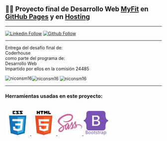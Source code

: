 ## 👨‍💻 Proyecto final de Desarrollo Web [MyFit][source] en [GitHub Pages][web] y en [Hosting][web2]

---

[![Linkedin Follow](https://img.shields.io/badge/LinkedIn-0077B5?style=for-the-badge&logo=linkedin&logoColor=white)](https://www.linkedin.com/in/nicolasmachicado/) [![Github Follow](https://img.shields.io/badge/GitHub-100000?style=for-the-badge&logo=github&logoColor=white)](https://github.com/niconsm16)

---

Entrega del desafío final de:<br>
Coderhouse <br>
como parte del programa de:<br>
Desarrollo Web<br>
Impartido por ellos en la comisión 24485<br>


<img align="left" src="https://github-readme-stats.vercel.app/api/top-langs?username=niconsm16&show_icons=true&locale=en&layout=compact" alt="niconsm16" />
 <img align="center" src="https://github-readme-stats.vercel.app/api?username=niconsm16&show_icons=true&locale=en" alt="niconsm16" />
 <img align="center" src="https://github-readme-streak-stats.herokuapp.com/?user=niconsm16&" alt="niconsm16" />
 
---

### Herramientas usadas en este proyecto:<br><br>

 <a href="https://www.w3schools.com/css/" target="_blank" rel="noreferrer"> <img src="https://raw.githubusercontent.com/devicons/devicon/master/icons/css3/css3-original-wordmark.svg" alt="css3" width="80" height="80"/> </a> <a href="https://www.w3.org/html/" target="_blank" rel="noreferrer"> <img src="https://raw.githubusercontent.com/devicons/devicon/master/icons/html5/html5-original-wordmark.svg" alt="html5" width="80" height="80"/> </a> <a href="https://sass-lang.com" target="_blank" rel="noreferrer"> <img src="https://raw.githubusercontent.com/devicons/devicon/master/icons/sass/sass-original.svg" alt="sass" width="80" height="80"/> </a>  <a href="https://getbootstrap.com" target="_blank" rel="noreferrer"> <img src="https://raw.githubusercontent.com/devicons/devicon/master/icons/bootstrap/bootstrap-plain-wordmark.svg" alt="bootstrap" width="80" height="80"/> </a>

<!-- Links -->
[source]: https://github.com/niconsm16/Myfit-Machicado
[web]: https://niconsm16.github.io/Myfit-Machicado/index.html/
[web2]: https://myfitgym2022.000webhostapp.com/

